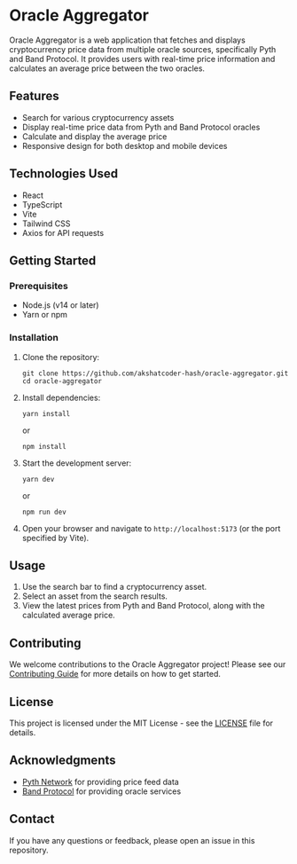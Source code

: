 # Oracle Aggregator

Oracle Aggregator is a web application that fetches and displays cryptocurrency price data from multiple oracle sources, specifically Pyth and Band Protocol. It provides users with real-time price information and calculates an average price between the two oracles.

## Features

- Search for various cryptocurrency assets
- Display real-time price data from Pyth and Band Protocol oracles
- Calculate and display the average price
- Responsive design for both desktop and mobile devices

## Technologies Used

- React
- TypeScript
- Vite
- Tailwind CSS
- Axios for API requests

## Getting Started

### Prerequisites

- Node.js (v14 or later)
- Yarn or npm

### Installation

1. Clone the repository:
   ```
   git clone https://github.com/akshatcoder-hash/oracle-aggregator.git
   cd oracle-aggregator
   ```

2. Install dependencies:
   ```
   yarn install
   ```
   or
   ```
   npm install
   ```

3. Start the development server:
   ```
   yarn dev
   ```
   or
   ```
   npm run dev
   ```

4. Open your browser and navigate to `http://localhost:5173` (or the port specified by Vite).

## Usage

1. Use the search bar to find a cryptocurrency asset.
2. Select an asset from the search results.
3. View the latest prices from Pyth and Band Protocol, along with the calculated average price.

## Contributing

We welcome contributions to the Oracle Aggregator project! Please see our [Contributing Guide](CONTRIBUTING.md) for more details on how to get started.

## License

This project is licensed under the MIT License - see the [LICENSE](LICENSE) file for details.

## Acknowledgments

- [Pyth Network](https://pyth.network/) for providing price feed data
- [Band Protocol](https://bandprotocol.com/) for providing oracle services

## Contact

If you have any questions or feedback, please open an issue in this repository.
